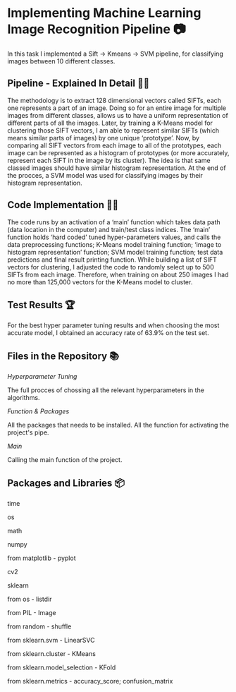 # Implementing Machine Learning Image Recognition Pipeline 📷
In this task I implemented a Sift -> Kmeans -> SVM pipeline, for classifying images between 10 different classes.
<br>
## Pipeline - Explained In Detail 🕵️‍♀️
The methodology is to extract 128 dimensional vectors called SIFTs, each one represents a part of an image. Doing so for an entire image for multiple images from different classes, allows us to have a uniform representation of different parts of all the images.
Later, by training a K-Means model for clustering those SIFT vectors, I am able to represent similar SIFTs (which means similar parts of images) by one unique ‘prototype’.
Now, by comparing all SIFT vectors from each image to all of the prototypes, each image can be represented as a histogram of prototypes (or more accurately, represent each SIFT in the image by its cluster). The idea is that same classed images should have similar histogram representation.
At the end of the procces, a SVM model was used for classifying images by their histogram representation.
<br>
## Code Implementation 👩‍💻
The code runs by an activation of a ‘main’ function which takes data path (data location in the computer) and train/test class indices.
The ‘main’ function holds ‘hard coded’ tuned hyper-parameters values, and calls the data preprocessing functions; K-Means model training function; ‘image to histogram representation’ function; SVM model training function; test data predictions and final result printing function.
While building a list of SIFT vectors for clustering, I adjusted the code to randomly select up to 500 SIFTs from each image. Therefore, when training on about 250 images I had no more than 125,000 vectors for the K-Means model to cluster.
<br>
## Test Results 🏆
For the best hyper parameter tuning results and when choosing the most accurate model, I obtained an accuracy rate of 63.9% on the test set.
<br>
## Files in the Repository 📚
*Hyperparameter Tuning*

The full procces of chossing all the relevant hyperparameters in the algorithms.

*Function & Packages*

All the packages that needs to be installed.
All the function for activating the project's pipe.

*Main*

Calling the main function of the project.
<br>
## Packages and Libraries 📦
time

os

math

numpy

from matplotlib - pyplot

cv2

sklearn

from os - listdir

from PIL - Image

from random - shuffle

from sklearn.svm - LinearSVC

from sklearn.cluster - KMeans

from sklearn.model_selection - KFold

from sklearn.metrics - accuracy_score; confusion_matrix
